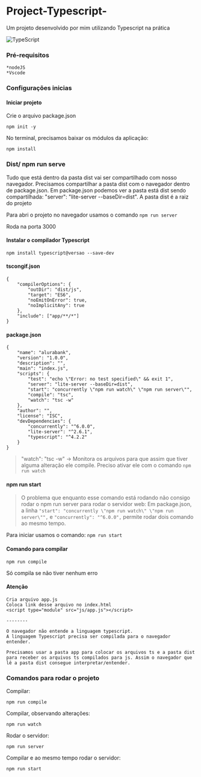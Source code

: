 # Project-Typescript-
Um projeto desenvolvido por mim utilizando Typescript na prática

![TypeScript](https://img.shields.io/badge/TypeScript-007ACC?style=for-the-badge&logo=typescript&logoColor=white)

### Pré-requisitos

    *nodeJS
    *Vscode

### Configurações inicias

#### Iniciar projeto

Crie o arquivo package.json

`npm init -y`

No terminal, precisamos baixar os módulos da aplicação:

`npm install`

### Dist/ npm run serve

Tudo que está dentro da pasta dist vai ser compartilhado com nosso navegador.
Precisamos compartilhar a pasta dist com o navegador dentro de package.json.
Em package.json podemos ver a pasta está dist sendo compartilhada: "server": "lite-server --baseDir=dist".
A pasta dist é a raiz do projeto 

Para abri o projeto no navegador usamos o comando
`npm run server`

Roda na porta 3000

#### Instalar o compilador Typescript

`npm install typescript@versao --save-dev`

#### tscongif.json

    {
        "compilerOptions": {
            "outDir": "dist/js",
            "target": "ES6",
            "noEmitOnError": true,
            "noImplicitAny": true
        },
        "include": ["app/**/*"]
    }

#### package.json

    {
        "name": "alurabank",
        "version": "1.0.0",
        "description": "",
        "main": "index.js",
        "scripts": {
            "test": "echo \"Error: no test specified\" && exit 1",
            "server": "lite-server --baseDir=dist",
            "start": "concurrently \"npm run watch\" \"npm run server\"",
            "compile": "tsc",
            "watch": "tsc -w"
        },
        "author": "",
        "license": "ISC",
        "devDependencies": {
            "concurrently": "^6.0.0",
            "lite-server": "^2.6.1",
            "typescript": "^4.2.2"
        }
    }

> "watch": "tsc -w" -> Monitora os arquivos para que assim que tiver alguma alteração ele compile. Preciso ativar ele com o comando `npm run watch`

#### npm run start

> O problema que enquanto esse comando está rodando não consigo rodar o npm run server para rodar o servidor web: Em package.json, a linha `"start": "concurrently \"npm run watch\" \"npm run server\"",` e `"concurrently": "^6.0.0",` permite rodar dois comando ao mesmo tempo. 

Para iniciar usamos o comando: `npm run start`

#### Comando para compilar

`npm run compile`

Só compila se não tiver nenhum erro

#### Atenção

    Cria arquivo app.js
    Coloca link desse arquivo no index.html
    <script type="module" src="js/app.js"></script>

    --------

    O navegador não entende a linguagem typescript.
    A linguagem Typescript precisa ser compilada para o navegador entender.

    Precisamos usar a pasta app para colocar os arquivos ts e a pasta dist para receber os arquivos ts compilados para js. Assim o navegador que lê a pasta dist consegue interpretar/entender.

### Comandos para rodar o projeto

Compilar:

`npm run compile`

Compilar, observando alterações:

`npm run watch`

Rodar o servidor:

`npm run server`

Compilar e ao mesmo tempo rodar o servidor:

`npm run start`






